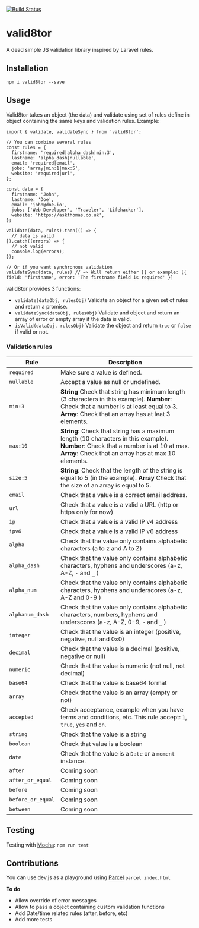[![Build Status](https://travis-ci.org/tquiroga/valid8tor.svg?branch=master)](https://travis-ci.org/tquiroga/valid8tor)
# valid8tor

A dead simple JS validation library inspired by Laravel rules.

## Installation

`npm i valid8tor --save`

## Usage

Valid8tor takes an object (the data) and validate using set of rules define in object containing the same keys and validation rules. Example: 
```
import { validate, validateSync } from 'valid8tor';

// You can combine several rules
const rules = {
  firstname: 'required|alpha_dash|min:3',
  lastname: 'alpha_dash|nullable',
  email: 'required|email',
  jobs: 'array|min:1|max:5',
  website: 'required|url',
};

const data = {
  firstname: 'John',
  lastname: 'Doe',
  email: 'john@doe.io',
  jobs: ['Web Developer', 'Traveler', 'Lifehacker'],
  website: 'https://askthomas.co.uk',
};

validate(data, rules).then(() => {
  // data is valid
}).catch((errors) => {
  // not valid
  console.log(errors);
});

// Or if you want synchronous validation
validateSync(data, rules) // => Will return either [] or example: [{ field: 'firstname', error: 'The firstname field is required' }]

```

valid8tor provides 3 functions:
- `validate(dataObj, rulesObj)` Validate an object for a given set of rules and return a promise.
- `validateSync(dataObj, rulesObj)` Validate and object and return an array of error or empty array if the data is valid.
- `isValid(dataObj, rulesObj)` Validate the object and return `true` or `false` if valid or not.

### Validation rules
| Rule | Description |
|--|--|
| `required` | Make sure a value is defined. |
| `nullable` | Accept a value as null or undefined.
| `min:3` | **String** Check that string has minimum length (3 characters in this example). **Number**: Check that a number is at least equal to 3. **Array**: Check that an array has at leat 3 elements.|
| `max:10` | **String**: Check that string has a maximum length (10 characters in this example). **Number**: Check that a number is at 10 at max. **Array**: Check that an array has at max 10 elements. |
| `size:5` | **String**: Check that the length of the string is equal to 5 (in the example). **Array** Check that the size of an array is equal to 5.
| `email` | Check that a value is a correct email address.|
| `url` | Check that a value is a valid a URL (http or https only for now)|
| `ip` | Check that a value is a valid IP v4 address |
| `ipv6` | Check that a value is a valid IP v6 address |
| `alpha` | Check that the value only contains alphabetic characters (a to z and A to Z)|
| `alpha_dash` | Check that the value only contains alphabetic characters, hyphens and underscores (a-z, A-Z, `-` and `_` ) |
|  `alpha_num` | Check that the value only contains alphabetic characters, hyphens and underscores (a-z, A-Z and 0-9 )|
|  `alphanum_dash` | Check that the value only contains alphabetic characters, numbers, hyphens and underscores (a-z, A-Z, 0-9, `-` and `_` )|
| `integer` | Check that the value is an integer (positive, negative,  null and 0x0)|
| `decimal` | Check that the value is a decimal (positive, negative or null) |
| `numeric` | Check that the value is numeric (not null, not decimal)|
| `base64` | Check that the value is base64 format |
| `array` | Check that the value is an array (empty or not)|
| `accepted` | Check acceptance, example when you have terms and conditions, etc. This rule accept: `1`, `true`, `yes` and `on`.|
| `string` | Check that the value is a string |
| `boolean` | Check that value is a boolean |
| `date` | Check that the value is a `Date` or a `moment` instance.
| `after` | Coming soon |
| `after_or_equal` |  Coming soon |
| `before` | Coming soon |
| `before_or_equal` | Coming soon |
| `between` | Coming soon |


## Testing

Testing with [Mocha](https://mochajs.org/):
```npm run test```

## Contributions

You can use dev.js as a playground using [Parcel](https://parceljs.org/)
```parcel index.html```

**To do**

- Allow override of error messages
- Allow to pass a object containing custom validation functions
- Add Date/time related rules (after, before, etc)
- Add more tests
